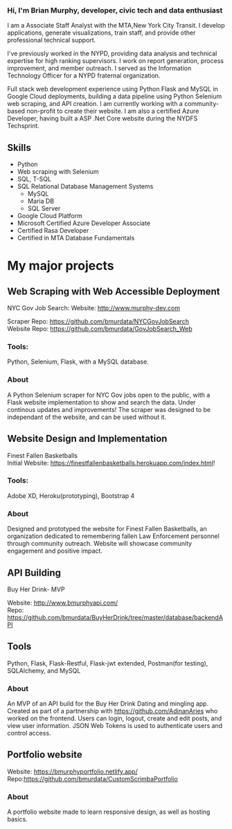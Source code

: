 ### Hi, I'm Brian Murphy, developer, civic tech and data enthusiast 

  I am a Associate Staff Analyst with the MTA,New York City Transit. I develop applications, generate visualizations, train staff, and provide other professional technical support.
  
  I've previously worked in the NYPD, providing data analysis and technical expertise for high ranking supervisors. I work on report generation, process improvement, and member outreach. I served as the Information Technology Officer for a NYPD fraternal organization.

Full stack web development experience using Python Flask and MySQL in Google Cloud deployments, building a data pipeline using Python Selenium web scraping, and API creation. I am currently working with a community-based non-profit to create their website. I am also a certified Azure Developer, having built a ASP .Net Core website during the NYDFS Techsprint.  
## Skills
* Python
* Web scraping with Selenium
* SQL, T-SQL
* SQL Relational Database Management Systems
    * MySQL
    * Maria DB
    * SQL Server
* Google Cloud Platform  
* Microsoft Certified Azure Developer Associate
* Certified Rasa Developer
* Certified in MTA Database Fundamentals   
# My major projects

## Web Scraping with Web Accessible Deployment
NYC Gov Job Search: 
Website: http://www.murphy-dev.com  

Scraper Repo: https://github.com/bmurdata/NYCGovJobSearch  
Website Repo: https://github.com/bmurdata/GovJobSearch_Web  
### Tools: 
  Python, Selenium, Flask, with a MySQL database.  
### About  
  A Python Selenium scraper for NYC Gov jobs open to the public, with a Flask website implementation to show and search the data. Under continous updates and improvements! The scraper was designed to be independant of the website, and can be used without it.
  
## Website Design and Implementation  
Finest Fallen Basketballs  
Initial Website: https://finestfallenbasketballs.herokuapp.com/index.html!  
### Tools: 
  Adobe XD, Heroku(prototyping), Bootstrap 4  
### About
   Designed and prototyped the website for Finest Fallen Basketballs, an organization dedicated to remembering fallen Law Enforcement personnel through community outreach. Website will showcase community engagement and positive impact. 
## API Building  
Buy Her Drink- MVP 

Website: http://www.bmurphyapi.com/  
Repo: https://github.com/bmurdata/BuyHerDrink/tree/master/database/backendAPI
## Tools  
  Python, Flask, Flask-Restful, Flask-jwt extended, Postman(for testing), SQLAlchemy, and MySQL  
### About  
  An MVP of an API build for the Buy Her Drink Dating and mingling app. Created as part of a partnership with https://github.com/AdinanAries who worked on the frontend. Users can login, logout, create and edit posts, and view user information. JSON Web Tokens  is used to authenticate users and control access.  

## Portfolio website

Website: https://bmurphyportfolio.netlify.app/  
Repo:https://github.com/bmurdata/CustomScrimbaPortfolio  

### About  
  A portfolio website made to learn responsive design, as well as hosting basics.

<!--
**bmurdata/bmurdata** is a ✨ _special_ ✨ repository because its `README.md` (this file) appears on your GitHub profile.

Here are some ideas to get you started:

- 🔭 I’m currently working on ...
- 🌱 I’m currently learning ...
- 👯 I’m looking to collaborate on ...
- 🤔 I’m looking for help with ...
- 💬 Ask me about ...
- 📫 How to reach me: ...
- 😄 Pronouns: ...
- ⚡ Fun fact: ...
-->
